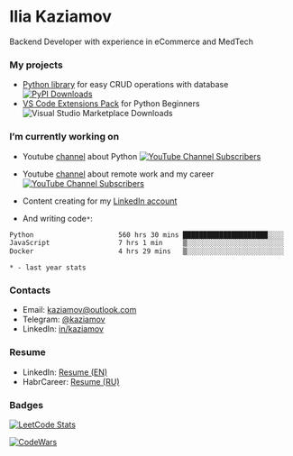 # Ilia Kaziamov

Backend Developer with experience in eCommerce and MedTech

<!--
## About


The beginning of my career was working in a small online store in Krasnoyarsk (Siberia). I was fascinated by working with clients and improving order picking and delivery algorithms.

As an online store manager, I have been involved in sales and customer service for 2 regional and 3 federal online stores for 6 years.

After that, I began to look for opportunities to work remotely and influence processes more, so I started freelancing in the field of social media marketing and graphic design.

Over time, I rethought my career and realized that I was fascinated by the technical side of online sales and I began training as a developer.
-->
### My projects
* [Python library](https://github.com/hexfrost/simplecrud) for easy CRUD operations with database [![PyPI Downloads](https://static.pepy.tech/badge/hexfrost-simplecrud)](https://pepy.tech/projects/hexfrost-simplecrud)
* [VS Code Extensions Pack](https://marketplace.visualstudio.com/items?itemName=kaziamov.quickstart-python-pack&ssr=false#overview) for Python Beginners ![Visual Studio Marketplace Downloads](https://img.shields.io/visual-studio-marketplace/d/kaziamov.quickstart-python-pack)



### I’m currently working on
  * Youtube [channel](https://www.youtube.com/channel/UCYspuehThql30psLWg3c-fA/?sub_confirmation=1) about Python [![YouTube Channel Subscribers](https://img.shields.io/youtube/channel/subscribers/UCYspuehThql30psLWg3c-fA)](https://www.youtube.com/channel/UCYspuehThql30psLWg3c-fA/?sub_confirmation=1)
  * Youtube [channel](https://www.youtube.com/channel/UCYLIThkSR1JmUoxLXtc-S9w/?sub_confirmation=1) about remote work and my career [![YouTube Channel Subscribers](https://img.shields.io/youtube/channel/subscribers/UCYLIThkSR1JmUoxLXtc-S9w)](https://www.youtube.com/channel/UCYLIThkSR1JmUoxLXtc-S9w/?sub_confirmation=1)
  * Content creating  for my [LinkedIn account](https://www.linkedin.com/feed/hashtag/?keywords=kaziamov)
  
  * And writing code```*```:

<!--START_SECTION:waka-->

```txt
Python                     560 hrs 30 mins █████████████████████░░░░   83.60 %
JavaScript                 7 hrs 1 min     ▒░░░░░░░░░░░░░░░░░░░░░░░░   01.05 %
Docker                     4 hrs 29 mins   ▒░░░░░░░░░░░░░░░░░░░░░░░░   00.67 %
```

<!--END_SECTION:waka-->
 ```* - last year stats```

### Contacts
* Email: [kaziamov@outlook.com](mailto:kaziamov@outlook.com)
* Telegram: [@kaziamov](https://t.me/kaziamov)
* LinkedIn: [in/kaziamov](https://www.linkedin.com/in/kaziamov)

### Resume
* LinkedIn: [Resume (EN)](https://www.linkedin.com/in/kaziamov)
* HabrCareer: [Resume (RU)](https://career.habr.com/kaziamov)


### Badges

[![LeetCode Stats](https://leetcard.jacoblin.cool/kaziamov?theme=dark&font=source_code_pro)](https://leetcode.com/kaziamov/)

[![CodeWars](https://www.codewars.com/users/kaziamov/badges/large)](https://www.codewars.com/r/N0so6Q)

<!-- ## How is it going? Very well... 
* Creating a graphic design for my [Instagram account](https://instagram.com/kaziamov_) about Python
-->

